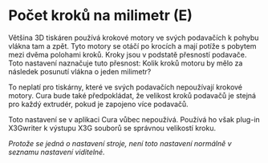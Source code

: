 Počet kroků na milimetr (E)
====
Většina 3D tiskáren používá krokové motory ve svých podavačích k pohybu vlákna tam a zpět. Tyto motory se otáčí po krocích a mají potíže s pobytem mezi dvěma polohami kroků. Kroky jsou v podstatě přesností podavače. Toto nastavení naznačuje tuto přesnost: Kolik kroků motoru by mělo za následek posunutí vlákna o jeden milimetr?

To neplatí pro tiskárny, které ve svých podavačích nepoužívají krokové motory. Cura bude také předpokládat, že velikost kroků podavačů je stejná pro každý extrudér, pokud je zapojeno více podavačů.

Toto nastavení se v aplikaci Cura vůbec nepoužívá. Používá ho však plug-in X3Gwriter k výstupu X3G souborů se správnou velikostí kroku.

*Protože se jedná o nastavení stroje, není toto nastavení normálně v seznamu nastavení viditelné.*